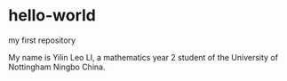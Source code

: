 # hello-world
my first repository

My name is Yilin Leo LI, a mathematics year 2 student of the University of Nottingham Ningbo China.
